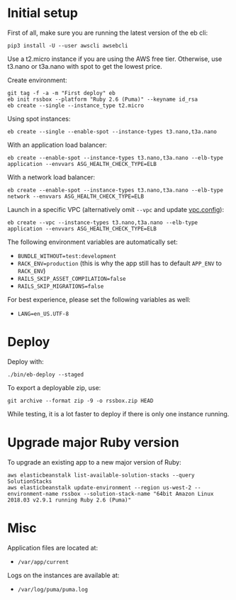 # Initial setup

First of all, make sure you are running the latest version of the eb cli:
```
pip3 install -U --user awscli awsebcli
```

Use a t2.micro instance if you are using the AWS free tier. Otherwise, use t3.nano or t3a.nano with spot to get the lowest price.

Create environment:
```
git tag -f -a -m "First deploy" eb
eb init rssbox --platform "Ruby 2.6 (Puma)" --keyname id_rsa
eb create --single --instance_type t2.micro
```

Using spot instances:
```
eb create --single --enable-spot --instance-types t3.nano,t3a.nano
```

With an application load balancer:
```
eb create --enable-spot --instance-types t3.nano,t3a.nano --elb-type application --envvars ASG_HEALTH_CHECK_TYPE=ELB
```

With a network load balancer:
```
eb create --enable-spot --instance-types t3.nano,t3a.nano --elb-type network --envvars ASG_HEALTH_CHECK_TYPE=ELB
```

Launch in a specific VPC (alternatively omit `--vpc` and update [vpc.config](vpc.config)):
```
eb create --vpc --instance-types t3.nano,t3a.nano --elb-type application --envvars ASG_HEALTH_CHECK_TYPE=ELB
```

The following environment variables are automatically set:
- `BUNDLE_WITHOUT=test:development`
- `RACK_ENV=production` (this is why the app still has to default `APP_ENV` to `RACK_ENV`)
- `RAILS_SKIP_ASSET_COMPILATION=false`
- `RAILS_SKIP_MIGRATIONS=false`

For best experience, please set the following variables as well:
- `LANG=en_US.UTF-8`

# Deploy

Deploy with:
```
./bin/eb-deploy --staged
```

To export a deployable zip, use:
```
git archive --format zip -9 -o rssbox.zip HEAD
```

While testing, it is a lot faster to deploy if there is only one instance running.

# Upgrade major Ruby version

To upgrade an existing app to a new major version of Ruby:
```
aws elasticbeanstalk list-available-solution-stacks --query SolutionStacks
aws elasticbeanstalk update-environment --region us-west-2 --environment-name rssbox --solution-stack-name "64bit Amazon Linux 2018.03 v2.9.1 running Ruby 2.6 (Puma)"
```

# Misc

Application files are located at:
- `/var/app/current`

Logs on the instances are available at:
- `/var/log/puma/puma.log`
